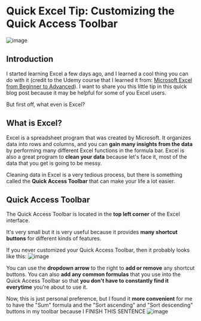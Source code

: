 # Quick Excel Tip: Customizing the Quick Access Toolbar

![image](https://user-images.githubusercontent.com/112503726/206978775-a6705988-c97a-458c-9488-77266bd8078a.png)

## Introduction
I started learning Excel a few days ago, and I learned a cool thing you can do with it (credit to the Udemy course that I learned it from: [Microsoft Excel from Beginner to Advanced](https://www.udemy.com/course/microsoft-excel-2013-from-beginner-to-advanced-and-beyond/)). I want to share you this little tip in this quick blog post because it may be helpful for some of you Excel users. 

But first off, what even is Excel?

## What is Excel?
Excel is a spreadsheet program that was created by Microsoft. It organizes data into rows and columns, and you can **gain many insights from the data** by performing many different Excel functions in the formula bar. Excel is also a great program to **clean your data** because let's face it, most of the data that you get is going to be messy.

Cleaning data in Excel is a very tedious process, but there is something called the **Quick Access Toolbar** that can make your life a lot easier.

## Quick Access Toolbar
The Quick Access Toolbar is located in the **top left corner** of the Excel interface. 


It's very small but it is very useful because it provides **many shortcut buttons** for different kinds of features.

If you never customized your Quick Access Toolbar, then it probably looks like this:
![image](https://user-images.githubusercontent.com/112503726/207525021-e6f4feb8-4d7f-4022-9ceb-032b43909b8c.png)

You can use the **dropdown arrow** to the right to **add or remove** any shortcut buttons. You can also **add any common formulas** that you use into the Quick Access Toolbar so that **you don't have to constantly find it everytime** you're about to use it. 

Now, this is just personal preference, but I found it **more convenient** for me to have the "Sum" formula and the "Sort ascending" and "Sort descending" buttons in my toolbar because I FINISH THIS SENTENCE
![image](https://user-images.githubusercontent.com/112503726/207524247-9de309e8-5bce-45ea-82a9-a89f39b6e997.png)
